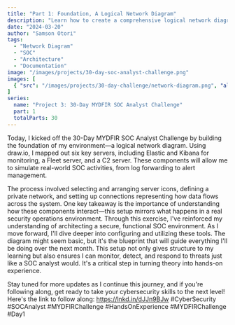 ```yaml
---
title: "Part 1: Foundation, A Logical Network Diagram"
description: "Learn how to create a comprehensive logical network diagram for your SOC environment, establishing the foundation for our 30-day security monitoring journey."
date: "2024-03-20"
author: "Samson Otori"
tags:
  - "Network Diagram"
  - "SOC"
  - "Architecture"
  - "Documentation"
image: "/images/projects/30-day-soc-analyst-challenge.png"
images: [
  { "src": "/images/projects/30-day-challenge/network-diagram.png", "alt": "Logical Network Diagram for SOC Environment" }
]
series:
  name: "Project 3: 30-Day MYDFIR SOC Analyst Challenge"
  part: 1
  totalParts: 30
---
```


Today, I kicked off the 30-Day MYDFIR SOC Analyst Challenge by building the foundation of my environment—a logical network diagram. Using draw.io, I mapped out six key servers, including Elastic and Kibana for monitoring, a Fleet server, and a C2 server. These components will allow me to simulate real-world SOC activities, from log forwarding to alert management.

The process involved selecting and arranging server icons, defining a private network, and setting up connections representing how data flows across the system. One key takeaway is the importance of understanding how these components interact—this setup mirrors what happens in a real security operations environment.
Through this exercise, I've reinforced my understanding of architecting a secure, functional SOC environment. As I move forward, I'll dive deeper into configuring and utilizing these tools. The diagram might seem basic, but it's the blueprint that will guide everything I'll be doing over the next month.
This setup not only gives structure to my learning but also ensures I can monitor, detect, and respond to threats just like a SOC analyst would. It's a critical step in turning theory into hands-on experience.

Stay tuned for more updates as I continue this journey, and if you're following along, get ready to take your cybersecurity skills to the next level!
Here's the link to follow along: https://lnkd.in/dJJn9BJw
#CyberSecurity #SOCAnalyst #MYDFIRChallenge #HandsOnExperience #MYDFIRChallenge #Day1 